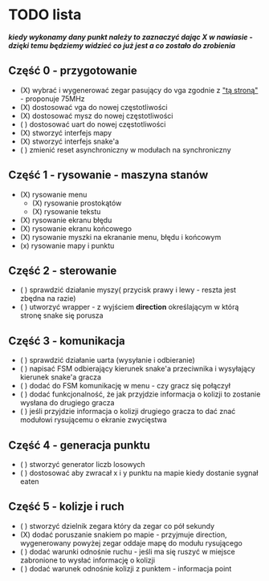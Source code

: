 # TODO lista
***kiedy wykonamy dany punkt należy to zaznaczyć dając X w nawiasie - dzięki temu będziemy widzieć co już jest a co zostało do zrobienia***
## Część 0 - przygotowanie
- (X) wybrać i wygenerować zegar pasujący do vga zgodnie z ["tą stroną"](http://martin.hinner.info/vga/timing.html) - proponuje 75MHz
- (X) dostosować vga do nowej częstotliwości
- (X) dostosować mysz do nowej częstotliwości
- ( ) dostosować uart do nowej częstotliwości
- (X) stworzyć interfejs mapy
- (X) stworzyć interfejs snake'a
- ( ) zmienić reset asynchroniczny w modułach na synchroniczny

## Część 1 - rysowanie - maszyna stanów
- (X) rysowanie menu
    - (X) rysowanie prostokątów
    - (X) rysowanie tekstu
- (X) rysowanie ekranu błędu
- (X) rysowanie ekranu końcowego
- (X) rysowanie myszki na ekrananie menu, błędu i końcowym
- (x) rysowanie mapy i punktu 

## Część 2 - sterowanie
- ( ) sprawdzić działanie myszy( przycisk prawy i lewy - reszta jest zbędna na razie)
- ( ) utworzyć wrapper - z wyjściem **direction** określającym w którą stronę snake się porusza

## Część 3 - komunikacja
- ( ) sprawdzić działanie uarta (wysyłanie i odbieranie)
- ( ) napisać FSM odbierający kierunek snake'a przeciwnika i wysyłający kierunek snake'a gracza
- ( ) dodać do FSM komunikację w menu - czy gracz się połączył
- ( ) dodać funkcjonalność, że jak przyjdzie informacja o kolizji to zostanie wysłana do drugiego gracza
- ( ) jeśli przyjdzie informacja o kolizji drugiego gracza to dać znać modułowi rysującemu o ekranie zwycięstwa

## Część 4 - generacja punktu
- ( ) stworzyć generator liczb losowych
- ( ) dostosować aby zwracał x i y punktu na mapie kiedy dostanie sygnał eaten

## Część 5 - kolizje i ruch
- ( ) stworzyć dzielnik zegara który da zegar co pół sekundy
- (X) dodać poruszanie snakiem po mapie - przyjmuje direction, wygenerowany powyżej zegar oddaje mapę do modułu rysującego
- ( ) dodać warunki odnośnie ruchu - jeśli ma się ruszyć w miejsce zabronione to wysłać informację o kolizji
- ( ) dodać warunek odnośnie kolizji z punktem - informacja point
